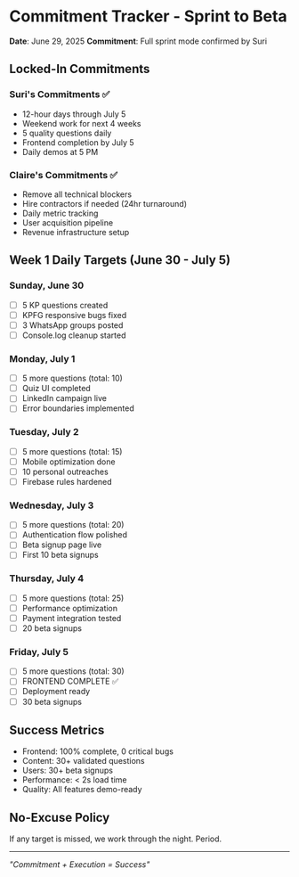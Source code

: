 # Commitment Tracker - Sprint to Beta

**Date**: June 29, 2025
**Commitment**: Full sprint mode confirmed by Suri

## Locked-In Commitments

### Suri's Commitments ✅
- 12-hour days through July 5
- Weekend work for next 4 weeks
- 5 quality questions daily
- Frontend completion by July 5
- Daily demos at 5 PM

### Claire's Commitments ✅
- Remove all technical blockers
- Hire contractors if needed (24hr turnaround)
- Daily metric tracking
- User acquisition pipeline
- Revenue infrastructure setup

## Week 1 Daily Targets (June 30 - July 5)

### Sunday, June 30
- [ ] 5 KP questions created
- [ ] KPFG responsive bugs fixed
- [ ] 3 WhatsApp groups posted
- [ ] Console.log cleanup started

### Monday, July 1
- [ ] 5 more questions (total: 10)
- [ ] Quiz UI completed
- [ ] LinkedIn campaign live
- [ ] Error boundaries implemented

### Tuesday, July 2
- [ ] 5 more questions (total: 15)
- [ ] Mobile optimization done
- [ ] 10 personal outreaches
- [ ] Firebase rules hardened

### Wednesday, July 3
- [ ] 5 more questions (total: 20)
- [ ] Authentication flow polished
- [ ] Beta signup page live
- [ ] First 10 beta signups

### Thursday, July 4
- [ ] 5 more questions (total: 25)
- [ ] Performance optimization
- [ ] Payment integration tested
- [ ] 20 beta signups

### Friday, July 5
- [ ] 5 more questions (total: 30)
- [ ] FRONTEND COMPLETE ✅
- [ ] Deployment ready
- [ ] 30 beta signups

## Success Metrics
- Frontend: 100% complete, 0 critical bugs
- Content: 30+ validated questions
- Users: 30+ beta signups
- Performance: < 2s load time
- Quality: All features demo-ready

## No-Excuse Policy
If any target is missed, we work through the night. Period.

---
*"Commitment + Execution = Success"*